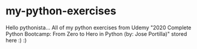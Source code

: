 # my-python-exercises
Hello pythonista...
All of my python exercises from Udemy "2020 Complete Python Bootcamp: From Zero to Hero in Python (by: Jose Portilla)" stored here :) :)
